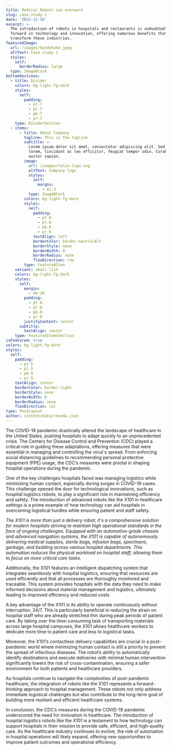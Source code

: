 ```yaml
---
title: Medical Robots can overwork
slug: case-study-1
date: '2023-12-16'
excerpt: >-
  The introduction of robots in hospitals and restaurants is undoubtedly a step
  forward in technology and innovation, offering numerous benefits that can
  transform these industries. 
featuredImage:
  url: /images/handshake.jpeg
  altText: Case study 1
  styles:
    self:
      borderRadius: large
  type: ImageBlock
bottomSections:
  - title: Divider
    colors: bg-light-fg-dark
    styles:
      self:
        padding:
          - pt-7
          - pl-7
          - pb-7
          - pr-7
    type: DividerSection
  - items:
      - title: About Company
        tagline: This is the tagline
        subtitle: >-
          Lorem ipsum dolor sit amet, consectetur adipiscing elit. Sed ante
          lorem, tincidunt ac leo efficitur, feugiat tempor odio. Curabitur at
          auctor sapien.
        image:
          url: /images/telus-logo.svg
          altText: Company logo
          styles:
            self:
              margin:
                - ml-3
          type: ImageBlock
        colors: bg-light-fg-dark
        styles:
          self:
            padding:
              - pt-6
              - pl-6
              - pb-6
              - pr-6
            textAlign: left
            borderColor: border-neutralAlt
            borderStyle: none
            borderWidth: 0
            borderRadius: none
            flexDirection: row
        type: FeaturedItem
    variant: small-list
    colors: bg-light-fg-dark
    styles:
      self:
        margin:
          - mb-20
        padding:
          - pt-0
          - pl-0
          - pb-0
          - pr-0
        justifyContent: center
      subtitle:
        textAlign: center
    type: FeaturedItemsSection
isFeatured: true
colors: bg-light-fg-dark
styles:
  self:
    padding:
      - pt-5
      - pl-5
      - pb-5
      - pr-5
    textAlign: center
    borderColor: border-light
    borderStyle: none
    borderWidth: 0
    borderRadius: none
    flexDirection: col
type: PostLayout
author: content/data/rhonda.json
---
```

The COVID-19 pandemic drastically altered the landscape of healthcare in the United States, pushing hospitals to adapt quickly to an unprecedented crisis. The Centers for Disease Control and Prevention (CDC) played a critical role in guiding these adaptations, offering measures that were essential in managing and controlling the virus's spread. From enforcing social distancing guidelines to recommending personal protective equipment (PPE) usage, the CDC’s measures were pivotal in shaping hospital operations during the pandemic.

One of the key challenges hospitals faced was managing logistics while minimizing human contact, especially during surges in COVID-19 cases. This challenge opened the door for technological innovations, such as hospital logistics robots, to play a significant role in maintaining efficiency and safety. The introduction of advanced robots like the X101 in healthcare settings is a prime example of how technology can aid hospitals in overcoming logistical hurdles while ensuring patient and staff safety.

*The X101 is more than just a delivery robot; it's a comprehensive solution for modern hospitals striving to maintain high operational standards in the face of ongoing challenges. Equipped with an automotive-grade chassis and advanced navigation systems, the X101 is capable of autonomously delivering medical supplies, sterile bags, infusion bags, specimens, garbage, and bedding across various hospital departments. This automation reduces the physical workload on hospital staff, allowing them to focus on more critical care tasks.*

Additionally, the X101 features an intelligent dispatching system that integrates seamlessly with hospital logistics, ensuring that resources are used efficiently and that all processes are thoroughly monitored and traceable. This system provides hospitals with the data they need to make informed decisions about material management and logistics, ultimately leading to improved efficiency and reduced costs.

A key advantage of the X101 is its ability to operate continuously without interruption, 24/7. This is particularly beneficial in reducing the strain on hospital staff who are already stretched thin during peak periods of patient care. By taking over the time-consuming task of transporting materials across large hospital campuses, the X101 allows healthcare workers to dedicate more time to patient care and less to logistical tasks.

Moreover, the X101’s contactless delivery capabilities are crucial in a post-pandemic world where minimizing human contact is still a priority to prevent the spread of infectious diseases. The robot’s ability to automatically identify destinations and execute deliveries with minimal human intervention significantly lowers the risk of cross-contamination, ensuring a safer environment for both patients and healthcare providers.

As hospitals continue to navigate the complexities of post-pandemic healthcare, the integration of robots like the X101 represents a forward-thinking approach to hospital management. These robots not only address immediate logistical challenges but also contribute to the long-term goal of building more resilient and efficient healthcare systems.

In conclusion, the CDC’s measures during the COVID-19 pandemic underscored the need for innovation in healthcare. The introduction of hospital logistics robots like the X101 is a testament to how technology can support hospitals in their mission to provide safe, efficient, and high-quality care. As the healthcare industry continues to evolve, the role of automation in hospital operations will likely expand, offering new opportunities to improve patient outcomes and operational efficiency.
